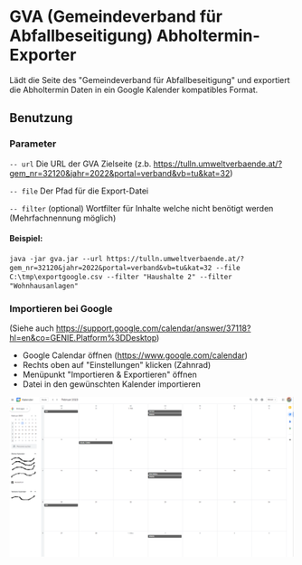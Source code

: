 # GVA (Gemeindeverband für Abfallbeseitigung) Abholtermin-Exporter

Lädt die Seite des "Gemeindeverband für Abfallbeseitigung" und exportiert die Abholtermin Daten in ein Google Kalender kompatibles Format.

## Benutzung

### Parameter

`-- url` Die URL der GVA Zielseite (z.b. https://tulln.umweltverbaende.at/?gem_nr=32120&jahr=2022&portal=verband&vb=tu&kat=32)

`-- file` Der Pfad für die Export-Datei

`-- filter` (optional) Wortfilter für Inhalte welche nicht benötigt werden (Mehrfachnennung möglich)

#### Beispiel:
````
java -jar gva.jar --url https://tulln.umweltverbaende.at/?gem_nr=32120&jahr=2022&portal=verband&vb=tu&kat=32 --file C:\tmp\exportgoogle.csv --filter "Haushalte 2" --filter "Wohnhausanlagen"
````

### Importieren bei Google

(Siehe auch https://support.google.com/calendar/answer/37118?hl=en&co=GENIE.Platform%3DDesktop)

* Google Calendar öffnen (https://www.google.com/calendar)
* Rechts oben auf "Einstellungen" klicken (Zahnrad)
* Menüpunkt "Importieren & Exportieren" öffnen
* Datei in den gewünschten Kalender importieren 

![imported.png](imported.png)
